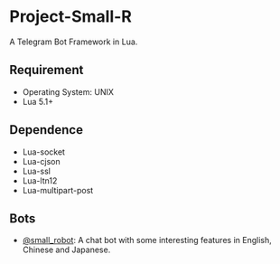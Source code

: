 # Project-Small-R
A Telegram Bot Framework in Lua.

## Requirement
* Operating System: UNIX
* Lua 5.1+

## Dependence
* Lua-socket
* Lua-cjson
* Lua-ssl
* Lua-ltn12
* Lua-multipart-post

## Bots
* [@small_robot](https://t.me/small_robot): A chat bot with some interesting features in English, Chinese and Japanese.
